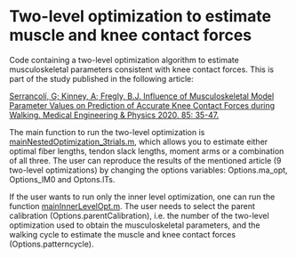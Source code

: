 # Two-level optimization to estimate muscle and knee contact forces

Code containing a two-level optimization algorithm to estimate musculoskeletal parameters consistent with knee contact forces. This is part of the study published in the following article:

[Serrancolí, G; Kinney, A; Fregly, B.J. Influence of Musculoskeletal Model Parameter Values on Prediction of Accurate Knee Contact Forces during Walking. Medical Engineering & Physics 2020. 85: 35-47.](https://www.sciencedirect.com/science/article/pii/S1350453320301375?via%3Dihub "Reference article")

The main function to run the two-level optimization is [mainNestedOptimization_3trials.m](mainNestedOptimization_3trials.m), which allows you to estimate either optimal fiber lengths, tendon slack lengths, moment arms or a combination of all three. The user can reproduce the results of the mentioned article (9 two-level optimizations) by changing the options variables: Options.ma_opt, Options_lM0 and Optons.lTs.

If the user wants to run only the inner level optimization, one can run the function [mainInnerLevelOpt.m](mainInnerLevelOpt.m). The user needs to select the parent calibration (Options.parentCalibration), i.e. the number of the two-level optimization used to obtain the musculoskeletal parameters, and the walking cycle to estimate the muscle and knee contact forces (Options.patterncycle).




